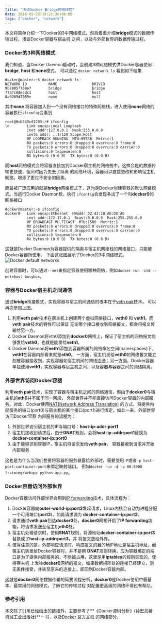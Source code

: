 ```yaml
---
title: "浅谈Docker Bridge网络模式"
date: 2016-05-20T18:21:36+08:00
tags: ["docker", "network"]
---
```


本文将简单介绍一下Docker的3中网络模式，然后着重介绍**bridge**模式的数据传输过程，浅谈Docker容器与宿主机
之间，以及与外部世界的数据传输过程。

### Docker的3种网络模式

我们知道，当Docker Daemon启动时，会创建3种网络模式供Docker容器使用：**bridge**, **host** 和**none**模式。
可以通过 `docker network ls` 看到如下结果

```shell
docker@master:~$ docker network ls
NETWORK ID          NAME                DRIVER
9b7805f760e7        bridge              bridge
77a7c8decdc1        host                host
8a9285d7055e        none                null
```
其中**none** 将容器加入到一个没有网络接口的特殊网络栈，进入使用**none**网络的容器执行`ifconfig`会看到

```shell
root@0cb243cd1293:/# ifconfig
lo        Link encap:Local Loopback
          inet addr:127.0.0.1  Mask:255.0.0.0
          inet6 addr: ::1/128 Scope:Host
          UP LOOPBACK RUNNING  MTU:65536  Metric:1
          RX packets:0 errors:0 dropped:0 overruns:0 frame:0
          TX packets:0 errors:0 dropped:0 overruns:0 carrier:0
          collisions:0 txqueuelen:0
          RX bytes:0 (0.0 B)  TX bytes:0 (0.0 B)
```

而**host**网络模式会将容器直接加到Docker宿主机的网络栈中，这样会是的数据传输更快速，但同时因为失去了隔离
的网络环境，容器可以直接更改和影响宿主机网络，增添了更过不安全的因素。

而最被广泛应用的就是**bridge**网络模式了，这也是Docker创建容器的默认网络模式。当运行Docker Daemon后，执行
`ifconfig`会发现多出了一个叫**docker0**的网络接口

```shell
docker@master:~$ ifconfig
docker0   Link encap:Ethernet  HWaddr 02:42:2B:AB:D8:A0
          inet addr:172.17.0.1  Bcast:0.0.0.0  Mask:255.255.0.0
          UP BROADCAST MULTICAST  MTU:1500  Metric:1
          RX packets:0 errors:0 dropped:0 overruns:0 frame:0
          TX packets:0 errors:0 dropped:0 overruns:0 carrier:0
          collisions:0 txqueuelen:0
          RX bytes:0 (0.0 B)  TX bytes:0 (0.0 B)
```

这就是Docker Daemon为容器提供的隔离与宿主机网络栈的网络接口，只能被Docker容器所使用。
下面这张图展示了Docker的3中网络模式。
![Docker default networks](http://pn9ta8hbk.bkt.clouddn.com/docker-networks.png)

创建容器时，可以通过`--net`来指定容器使用哪种网络，例如`docker run -itd --net=host busybox`。

### 容器与Docker宿主机之间通信
通过**bridge**桥接模式，实现容器与宿主机间通信的根本在于[veth pair](http://www.opencloudblog.com/?p=66)技术。
可以再次参照上图。

1. 利用**veth pair**技术在宿主机上创建两个虚拟网络接口，**veth0** 和 **veth1**。而**veth pair**技术的特性可以保证
无论哪个接口接收到网络报文，都会将报文传输给另一方。
2. Docker Daemon将vth0添加到**docker0**网桥上，保证了宿主机的网络报文能够发给**veth0**，也就是能发给**veth1**。
3. Docker Daemon将**veth1**添加到容器所属的网络命名空间(namespaces)下，**veth1**在容器内部看来就是**eth0**。
一方面，宿主机发给**veth0**的网络报文能立刻被容器接收到，实现容器如宿主机间的网络连通；另一方面，Docker容器
单独使用**veth1**，实现容器与宿主机之间，以及容器与容器之间的网络隔离。

### 外部世界访问Docker容器
利用**veth pair**技术，实现了容器与宿主机之间的网络通信，但由于**docker0**与宿主机的**eth0**并不属于同一网段，
外部世界并不能直接访问Docker容器的内部服务。对此，Docker使用[NAT(Network Address Translation)](https://en.wikipedia.org/wiki/Network_address_translation)
的方式，将提供内部服务的端口(port0)与宿主机的某个接口(port1)进行绑定，如此一来，外部世界访问Docker容器
内部服务的流程为：

1. 外部世界访问宿主机的IP与端口号：**host-ip-addr:port1**
2. 宿主机接收到请求后，由于**DNAT**规则，会将**host-ip-addr:port1**替换为**docker-container-ip:port0**
3. 由于能够识别容器IP，宿主机将请求发给**veth pair**， 容器接收到请求并开始内部服务

这也是为什么当我们想要将容器的服务暴露给外部时，需要使用`-P`或者`-p host-port:container-port`来绑定映射端口。
例如`docker run -d -p 80:5000 training/webapp python app.py`。

### Docker容器访问外部世界
Docker容器访问外部世界会用到[IP forwarding](https://en.wikipedia.org/wiki/IP_forwarding)技术，具体流程为：

1. Docker容器向**outer-world-ip:port2**发起请求，Linux内核会自动为进程分配一个可用端口(**port3**)，如此请求源为
**docker-container-ip:port3**。
2. 请求通过**veth pair**到达**docker0**处，**docker0**网桥开启了**IP forwarding**功能，将请求发送至宿主机**eth0**处。
3. 宿主机处理请求时，使用**SNAT**规则，将源地址**docker-container-ip:port3**替换成了**host-ip-addr:port3**，并
将报文放给外界。
4. 值得注意的是，外部响应请求时，响应报文的目的地IP地址是宿主机地址，而宿主机转发给Docker容器时，并不是用
**DNAT**规则转换，应为容器绑定的端口是为了提供内部服务的，不能被占用，这里是用**iptables**的规则实现的，使得宿主机
上发往**docker0**网桥的报文，如果数据报所处的连接已经建立，则无条件接受，并转至原来的连接上，即回到Docker容器内部。

这就是**docker0**网络数据传输的简要流程分析，**docker0**是Docker使用中最基本、最常用的网络模式，了解它的传输过程
对配置更高级的网络环境也有帮助。


### 参考引用
本文除了引用已经给出的链接外，主要参考了**《Docker源码分析》(孙宏亮著 机械工业出版社)**一书，以及[Docker 官方文档](https://docs.docker.com/)
的网络部分。
